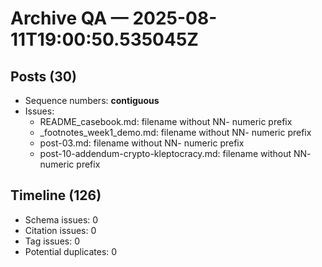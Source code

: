 # Archive QA — 2025-08-11T19:00:50.535045Z

## Posts (30)
- Sequence numbers: **contiguous**
- Issues:
  - README_casebook.md: filename without NN- numeric prefix
  - _footnotes_week1_demo.md: filename without NN- numeric prefix
  - post-03.md: filename without NN- numeric prefix
  - post-10-addendum-crypto-kleptocracy.md: filename without NN- numeric prefix

## Timeline (126)
- Schema issues: 0
- Citation issues: 0
- Tag issues: 0
- Potential duplicates: 0
